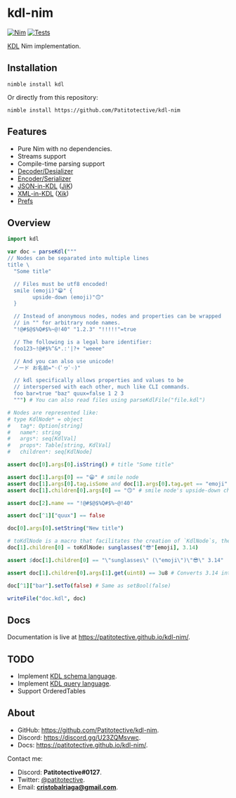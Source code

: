 # kdl-nim
[![Nim](https://img.shields.io/badge/Made%20with%3A-Nim-yellow?style=flat&logo=nim&logoColor=white)](https://nim-lang.org)
[![Tests](https://github.com/Patitotective/kdl-nim/actions/workflows/tests.yml/badge.svg)](https://github.com/Patitotective/kdl-nim/actions/workflows/tests.yml)

[KDL](https://kdl.dev/) Nim implementation.

## Installation
```
nimble install kdl
```
Or directly from this repository:
```
nimble install https://github.com/Patitotective/kdl-nim
```

## Features
- Pure Nim with no dependencies.
- Streams support
- Compile-time parsing support
- [Decoder/Desializer](https://patitotective.github.io/kdl-nim/kdl/decoder.html)
- [Encoder/Serializer](https://patitotective.github.io/kdl-nim/kdl/encoder.html)
- [JSON-in-KDL](https://github.com/kdl-org/kdl/blob/main/JSON-IN-KDL.md) ([JiK](https://patitotective.github.io/kdl-nim/kdl/jik.html))
- [XML-in-KDL](https://github.com/kdl-org/kdl/blob/main/XML-IN-KDL.md) ([Xik](https://patitotective.github.io/kdl-nim/kdl/xik.html))
- [Prefs](https://patitotective.github.io/kdl-nim/kdl/prefs.html)

## Overview
```nim
import kdl

var doc = parseKdl("""
// Nodes can be separated into multiple lines
title \
  "Some title"

  // Files must be utf8 encoded!
  smile (emoji)"😁" {
        upside-down (emoji)"🙃"
  }

  // Instead of anonymous nodes, nodes and properties can be wrapped
  // in "" for arbitrary node names.
  "!@#$@$%Q#$%~@!40" "1.2.3" "!!!!!"=true

  // The following is a legal bare identifier:
  foo123~!@#$%^&*.:'|?+ "weeee"

  // And you can also use unicode!
  ノード お名前="☜(ﾟヮﾟ☜)"

  // kdl specifically allows properties and values to be
  // interspersed with each other, much like CLI commands.
  foo bar=true "baz" quux=false 1 2 3
  """) # You can also read files using parseKdlFile("file.kdl")

# Nodes are represented like:
# type KdlNode* = object
#   tag*: Option[string]
#   name*: string
#   args*: seq[KdlVal]
#   props*: Table[string, KdlVal]
#   children*: seq[KdlNode]

assert doc[0].args[0].isString() # title "Some title"

assert doc[1].args[0] == "😁" # smile node
assert doc[1].args[0].tag.isSome and doc[1].args[0].tag.get == "emoji" # Type annotation
assert doc[1].children[0].args[0] == "🙃" # smile node's upside-down child

assert doc[2].name == "!@#$@$%Q#$%~@!40"

assert doc[^1]["quux"] == false

doc[0].args[0].setString("New title")

# toKdlNode is a macro that facilitates the creation of `KdlNode`s, there's also toKdl (to create documents) and toKdlVal
doc[1].children[0] = toKdlNode: sunglasses("😎"[emoji], 3.14)

assert $doc[1].children[0] == "\"sunglasses\" (\"emoji\")\"😎\" 3.14"

assert doc[1].children[0].args[1].get(uint8) == 3u8 # Converts 3.14 into an uint8

doc[^1]["bar"].setTo(false) # Same as setBool(false)

writeFile("doc.kdl", doc)
```

## Docs
Documentation is live at https://patitotective.github.io/kdl-nim/.

## TODO
- Implement [KDL schema language](https://github.com/kdl-org/kdl/blob/main/SCHEMA-SPEC.md).
- Implement [KDL query language](https://github.com/kdl-org/kdl/blob/main/QUERY-SPEC.md).
- Support OrderedTables

## About
- GitHub: https://github.com/Patitotective/kdl-nim.
- Discord: https://discord.gg/U23ZQMsvwc.
- Docs: https://patitotective.github.io/kdl-nim/.

Contact me:
- Discord: **Patitotective#0127**.
- Twitter: [@patitotective](https://twitter.com/patitotective).
- Email: **cristobalriaga@gmail.com**.
